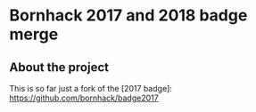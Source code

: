 # Bornhack 2017 and 2018 badge merge

## About the project 

This is so far just a fork of the [2017 badge]: https://github.com/bornhack/badge2017

